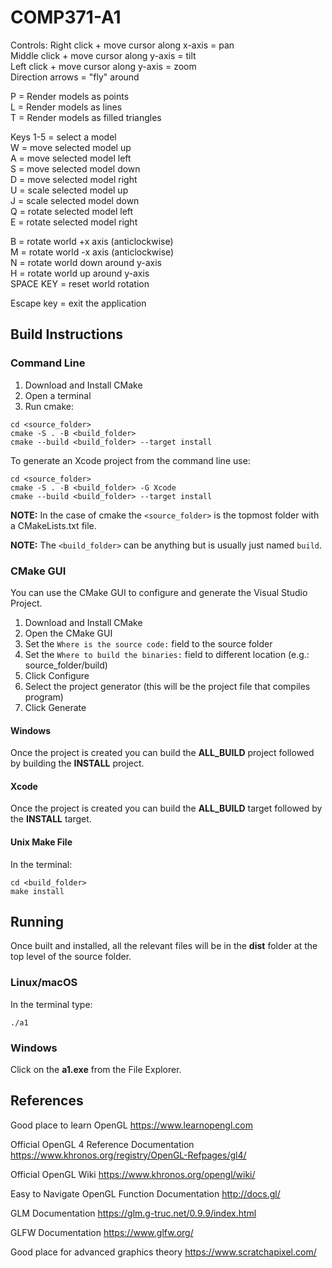 # COMP371-A1

Controls:
Right click + move cursor along x-axis = pan<br />
Middle click + move cursor along y-axis = tilt<br />
Left click + move cursor along y-axis = zoom<br />
Direction arrows = "fly" around<br />

P = Render models as points<br />
L = Render models as lines<br />
T = Render models as filled triangles<br />

Keys 1-5 = select a model<br />
W = move selected model up<br />
A = move selected model left<br />
S = move selected model down<br />
D = move selected model right<br />
U = scale selected model up<br />
J = scale selected model down<br />
Q = rotate selected model left<br />
E = rotate selected model right<br />

B = rotate world +x axis (anticlockwise)<br />
M = rotate world -x axis (anticlockwise)<br />
N = rotate world down around y-axis<br />
H = rotate world up around y-axis<br />
SPACE KEY = reset world rotation<br />

Escape key = exit the application<br />


## Build Instructions

### Command Line

1. Download and Install CMake
2. Open a terminal
3. Run cmake:

```
cd <source_folder>
cmake -S . -B <build_folder>
cmake --build <build_folder> --target install
```

To generate an Xcode project from the command line use:

```
cd <source_folder>
cmake -S . -B <build_folder> -G Xcode
cmake --build <build_folder> --target install
```


**NOTE:** In the case of cmake the `<source_folder>` is the topmost folder with
a CMakeLists.txt file.

**NOTE:** The `<build_folder>` can be anything but is usually just named `build`.


### CMake GUI

You can use the CMake GUI to configure and generate the Visual Studio Project.

1. Download and Install CMake
2. Open the CMake GUI
3. Set the `Where is the source code:` field to the source folder
4. Set the `Where to build the binaries:` field to different location (e.g.: source_folder/build)
5. Click Configure
6. Select the project generator (this will be the project file that compiles program)
7. Click Generate

#### Windows

Once the project is created you can build the **ALL_BUILD** project followed by
building the **INSTALL** project.

#### Xcode

Once the project is created you can build the **ALL_BUILD** target followed by
the **INSTALL** target. 

#### Unix Make File

In the terminal:

```
cd <build_folder>
make install
```


## Running

Once built and installed, all the relevant files will be in the **dist** folder
at the top level of the source folder.

### Linux/macOS

In the terminal type:

```
./a1
```

### Windows

Click on the **a1.exe** from the File Explorer.

## References

Good place to learn OpenGL
https://www.learnopengl.com

Official OpenGL 4 Reference Documentation
https://www.khronos.org/registry/OpenGL-Refpages/gl4/

Official OpenGL Wiki
https://www.khronos.org/opengl/wiki/

Easy to Navigate OpenGL Function Documentation
http://docs.gl/

GLM Documentation
https://glm.g-truc.net/0.9.9/index.html

GLFW Documentation
https://www.glfw.org/

Good place for advanced graphics theory
https://www.scratchapixel.com/


